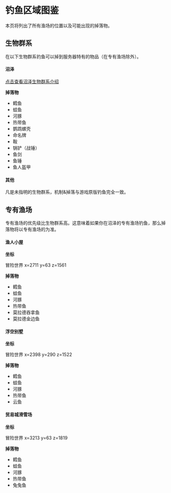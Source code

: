# 钓鱼区域图鉴

本页将列出了所有渔场的位置以及可能出现的掉落物。

## 生物群系

在以下生物群系钓鱼可以掉到服务器特有的物品（在专有渔场除外）。

<!-- tabs:start -->

#### **沼泽**

[点击查看沼泽生物群系介绍](https://minecraft.fandom.com/zh/wiki/%E6%B2%BC%E6%B3%BD)

**掉落物**

- 鳕鱼
- 蛙鱼
- 河豚
- 热带鱼
- 鹦鹉螺壳
- 命名牌
- 鞍
- 锅铲（战锤）
- 鱼剑
- 鱼锤
- 鱼人盔甲

#### **其他**

凡是未指明的生物群系，机制&掉落与游戏原版钓鱼完全一致。

<!-- tabs:end -->

## 专有渔场

专有渔场的优先级比生物群系高。这意味着如果你在沼泽的专有渔场钓鱼，那么掉落物将以专有渔场的为准。

<!-- tabs:start -->

#### **渔人小屋**

**坐标**

冒险世界 x=2711 y=63 z=1561

**掉落物**

- 鳕鱼
- 蛙鱼
- 河豚
- 热带鱼
- 莫拉德吞拿鱼
- 莫拉德金边鱼

#### **浮空别墅**

**坐标**

冒险世界 x=2398 y=290 z=1522

**掉落物**

- 鳕鱼
- 蛙鱼
- 河豚
- 热带鱼
- 云鱼

#### **贸易城滑雪场**

**坐标**

冒险世界 x=3213 y=63 z=1819

**掉落物**

- 鳕鱼
- 蛙鱼
- 河豚
- 热带鱼
- 兔兔鱼

<!-- tabs:end -->
